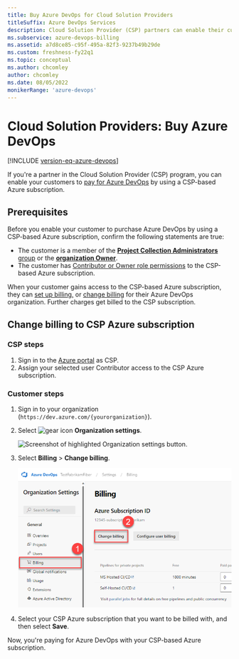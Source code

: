 ```yaml
---
title: Buy Azure DevOps for Cloud Solution Providers
titleSuffix: Azure DevOps Services
description: Cloud Solution Provider (CSP) partners can enable their customers to pay for Azure DevOps with CSP-based Azure subscription.
ms.subservice: azure-devops-billing
ms.assetid: a7d8ce85-c95f-495a-82f3-9237b49b29de
ms.custom: freshness-fy22q1
ms.topic: conceptual
ms.author: chcomley
author: chcomley
ms.date: 08/05/2022
monikerRange: 'azure-devops'
---
```

# Cloud Solution Providers: Buy Azure DevOps

[!INCLUDE [version-eq-azure-devops](../../../includes/version-eq-azure-devops.md)]

If you're a partner in the Cloud Solution Provider (CSP) program, you can enable your customers to [pay for Azure DevOps](https://azure.microsoft.com/pricing/details/devops/azure-devops-services/) by using a CSP-based Azure subscription.

## Prerequisites

Before you enable your customer to purchase Azure DevOps by using a CSP-based Azure subscription, confirm the following statements are true:

- The customer is a member of the [**Project Collection Administrators** group](../../security/look-up-project-collection-administrators.md) or the [**organization Owner**](../../security/look-up-organization-owner.md).  
- The customer has [Contributor or Owner role permissions](../add-backup-billing-managers.md) to the CSP-based Azure subscription.

When your customer gains access to the CSP-based Azure subscription, they can [set up billing,](../set-up-billing-for-your-organization-vs.md) or [change billing](../change-azure-subscription.md) for their Azure DevOps organization. Further charges get billed to the CSP subscription.

## Change billing to CSP Azure subscription

### CSP steps

1. Sign in to the [Azure portal](https://ms.portal.azure.com/#home) as CSP.
2. Assign your selected user Contributor access to the CSP Azure subscription.

### Customer steps

1. Sign in to your organization (```https://dev.azure.com/{yourorganization}```).
2. Select ![gear icon](../../../media/icons/gear-icon.png) **Organization settings**.

   ![Screenshot of highlighted Organization settings button.](../../../media/settings/open-admin-settings-vert.png)

3. Select **Billing** > **Change billing**.

   ![Screenshot of highlighted Billing and Change billing buttons.](../media/shared/select-change-billing.png)

4. Select your CSP Azure subscription that you want to be billed with, and then select **Save**.

Now, you're paying for Azure DevOps with your CSP-based Azure subscription.
